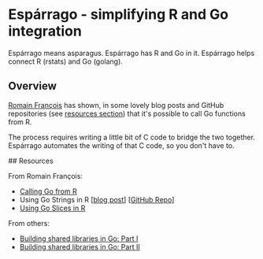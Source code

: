 # Espárrago - simplifying R and Go integration

Espárrago means asparagus. Espárrago has R and Go in it.
Espárrago helps connect R (rstats) and Go (golang).

## Overview

[Romain François](http://romain.rbind.io/) has shown, in some lovely
blog posts and GitHub repositories (see [resources section](#resources))
that it's possible to call Go functions from R.

The process requires writing a little bit of C code to bridge the two
together. Espárrago automates the writing of that C code, so you don't have to.


<div id="resources"></div>
## Resources

From Romain François:

* [Calling Go from R](https://romain.rbind.io/blog/2017/05/14/calling-go-from-r/)
* Using Go Strings in R [[blog post](https://romain.rbind.io/blog/2017/06/10/using-go-strings-in-r/)] [[GitHub Repo](https://github.com/rstats-go/_playground_string)]
* [Using Go Slices in R](https://github.com/rstats-go/_playground_slice)

From others:

* [Building shared libraries in Go: Part I](https://www.darkcoding.net/software/building-shared-libraries-in-go-part-1/)
* [Building shared libraries in Go: Part II](https://www.darkcoding.net/software/building-shared-libraries-in-go-part-2/)
